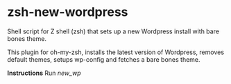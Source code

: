 # zsh-new-wordpress
Shell script for Z shell (zsh) that sets up a new Wordpress install with bare bones theme.

This plugin for oh-my-zsh, installs the latest version of Wordpress, removes default themes, setups wp-config and fetches a bare bones theme.

**Instructions**
Run _new_wp_